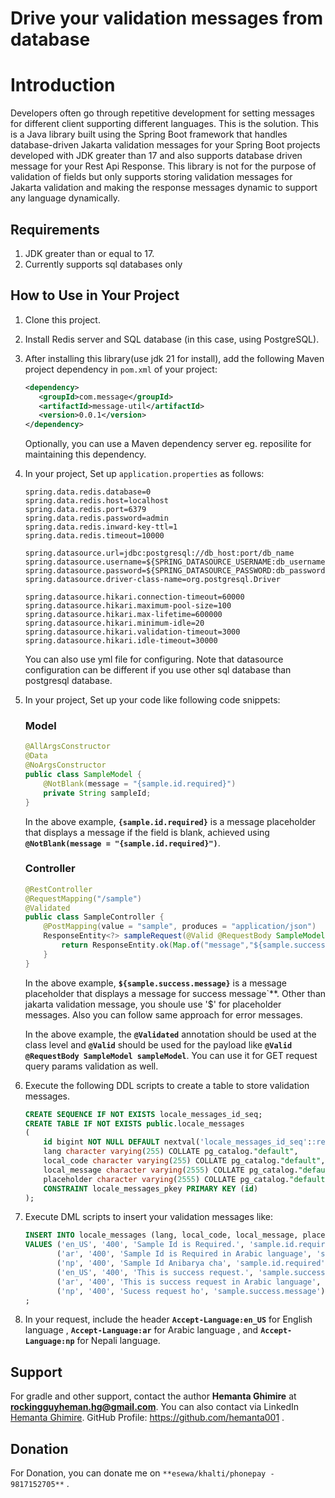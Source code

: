 # **Drive your validation messages from database**

# Introduction
Developers often go through repetitive development for setting messages for different client supporting different languages. This is the solution.
This is a Java library built using the Spring Boot framework that handles database-driven Jakarta validation messages  for your Spring Boot projects developed 
with JDK greater than 17 and also supports database driven message for your Rest Api Response. This library is not for the purpose of validation of fields but 
only supports storing validation messages for Jakarta validation and 
making the response messages dynamic to support any language dynamically.

## Requirements

1. JDK greater than or equal to 17.
2. Currently supports sql databases only

## How to Use in Your Project

1. Clone this project.

2. Install Redis server and SQL database (in this case, using PostgreSQL).

3. After installing this library(use jdk 21 for install), add the following Maven project dependency in `pom.xml` of your project:

    ```xml
    <dependency>
       <groupId>com.message</groupId>
       <artifactId>message-util</artifactId>
       <version>0.0.1</version>
    </dependency>
    ```
   Optionally, you can use a Maven dependency server eg. reposilite for maintaining this dependency.


4. In your project, Set up `application.properties` as follows:

    ```properties
    spring.data.redis.database=0
    spring.data.redis.host=localhost
    spring.data.redis.port=6379
    spring.data.redis.password=admin
    spring.data.redis.inward-key-ttl=1
    spring.data.redis.timeout=10000
    
    spring.datasource.url=jdbc:postgresql://db_host:port/db_name
    spring.datasource.username=${SPRING_DATASOURCE_USERNAME:db_username}
    spring.datasource.password=${SPRING_DATASOURCE_PASSWORD:db_password}
    spring.datasource.driver-class-name=org.postgresql.Driver

    spring.datasource.hikari.connection-timeout=60000
    spring.datasource.hikari.maximum-pool-size=100
    spring.datasource.hikari.max-lifetime=600000
    spring.datasource.hikari.minimum-idle=20
    spring.datasource.hikari.validation-timeout=3000
    spring.datasource.hikari.idle-timeout=30000
    ```
   You can also use yml file for configuring.
   Note that datasource configuration can be different if you use other sql database than postgresql database.


5. In your project, Set up your code like following code snippets:

   ### Model

    ```java
    @AllArgsConstructor
    @Data
    @NoArgsConstructor
    public class SampleModel {
        @NotBlank(message = "{sample.id.required}")
        private String sampleId;
    }
    ```

   In the above example, **`{sample.id.required}`** is a message placeholder that displays a message if the field is blank, achieved using **`@NotBlank(message = "{sample.id.required}")`**.

   ### Controller

    ```java
    @RestController
    @RequestMapping("/sample")
    @Validated
    public class SampleController {
        @PostMapping(value = "sample", produces = "application/json")
        ResponseEntity<?> sampleRequest(@Valid @RequestBody SampleModel sampleModel) {
            return ResponseEntity.ok(Map.of("message","${sample.success.message}")).build();
        }
    }
   
    ```
   In the above example, **`${sample.success.message}`** is a message placeholder that displays a message for success message`**.
   Other than jakarta validation message, you shoule use '$' for placeholder messages.
   Also you can follow same approach for error messages.

   In the above example, the **`@Validated`** annotation should be used at the class level 
   and **`@Valid`** should be used for the payload like **`@Valid @RequestBody SampleModel sampleModel`**. 
   You can use it for GET request query params validation as well.


6. Execute the following DDL scripts to create a table to store validation messages.

    ```sql
    CREATE SEQUENCE IF NOT EXISTS locale_messages_id_seq;
    CREATE TABLE IF NOT EXISTS public.locale_messages
    (
        id bigint NOT NULL DEFAULT nextval('locale_messages_id_seq'::regclass),
        lang character varying(255) COLLATE pg_catalog."default",
        local_code character varying(255) COLLATE pg_catalog."default",
        local_message character varying(2555) COLLATE pg_catalog."default",
        placeholder character varying(2555) COLLATE pg_catalog."default",
        CONSTRAINT locale_messages_pkey PRIMARY KEY (id)
    );
    ```

7. Execute DML scripts to insert your validation messages like:

    ```sql
    INSERT INTO locale_messages (lang, local_code, local_message, placeholder)
    VALUES ('en_US', '400', 'Sample Id is Required.', 'sample.id.required'),
           ('ar', '400', 'Sample Id is Required in Arabic language', 'sample.id.required'),
           ('np', '400', 'Sample Id Anibarya cha', 'sample.id.required')
           ('en_US', '400', 'This is success request.', 'sample.success.message'),
           ('ar', '400', 'This is success request in Arabic language', 'sample.success.message'),
           ('np', '400', 'Sucess request ho', 'sample.success.message')
   ;
    ```


8. In your request, include the header **`Accept-Language:en_US`** for English language , **`Accept-Language:ar`** for Arabic language , and **`Accept-Language:np`** for Nepali language.

## Support

For gradle and other support, contact the author **Hemanta Ghimire** at **rockingguyheman.hg@gmail.com**. You can also contact via LinkedIn [Hemanta Ghimire](https://www.linkedin.com/in/hemanta-ghimire-23b7a4135/).
GitHub Profile: https://github.com/hemanta001 . 


## Donation

For Donation, you can donate me on `**esewa/khalti/phonepay - 9817152705**` .
